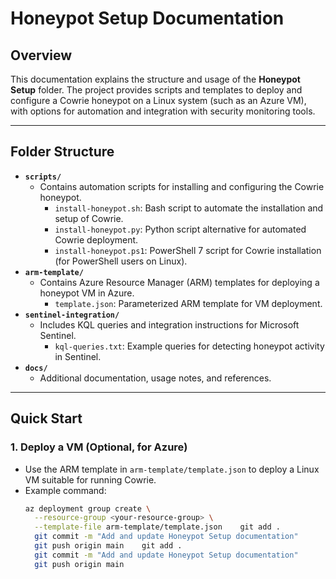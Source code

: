 # Honeypot Setup Documentation

## Overview

This documentation explains the structure and usage of the **Honeypot Setup** folder. The project provides scripts and templates to deploy and configure a Cowrie honeypot on a Linux system (such as an Azure VM), with options for automation and integration with security monitoring tools.

---

## Folder Structure

- **`scripts/`**
  - Contains automation scripts for installing and configuring the Cowrie honeypot.
    - `install-honeypot.sh`: Bash script to automate the installation and setup of Cowrie.
    - `install-honeypot.py`: Python script alternative for automated Cowrie deployment.
    - `install-honeypot.ps1`: PowerShell 7 script for Cowrie installation (for PowerShell users on Linux).
- **`arm-template/`**
  - Contains Azure Resource Manager (ARM) templates for deploying a honeypot VM in Azure.
    - `template.json`: Parameterized ARM template for VM deployment.
- **`sentinel-integration/`**
  - Includes KQL queries and integration instructions for Microsoft Sentinel.
    - `kql-queries.txt`: Example queries for detecting honeypot activity in Sentinel.
- **`docs/`**
  - Additional documentation, usage notes, and references.

---

## Quick Start

### 1. Deploy a VM (Optional, for Azure)

- Use the ARM template in `arm-template/template.json` to deploy a Linux VM suitable for running Cowrie.
- Example command:
  ```bash
  az deployment group create \
    --resource-group <your-resource-group> \
    --template-file arm-template/template.json    git add .
    git commit -m "Add and update Honeypot Setup documentation"
    git push origin main    git add .
    git commit -m "Add and update Honeypot Setup documentation"
    git push origin main